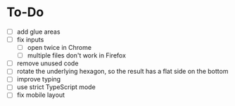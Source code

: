 # To-Do

- [ ] add glue areas
- [ ] fix inputs
  - [ ] open twice in Chrome
  - [ ] multiple files don't work in Firefox
- [ ] remove unused code
- [ ] rotate the underlying hexagon, so the result has a flat side on the bottom
- [ ] improve typing
- [ ] use strict TypeScript mode
- [ ] fix mobile layout
